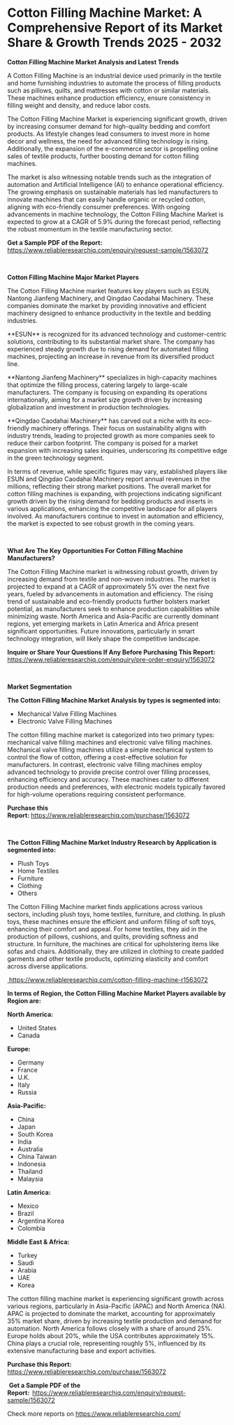 <p><h1>Cotton Filling Machine Market: A Comprehensive Report of its Market Share & Growth Trends 2025 - 2032</h1></p><p><strong>Cotton Filling Machine Market Analysis and Latest Trends</strong></p>
<p><p>A Cotton Filling Machine is an industrial device used primarily in the textile and home furnishing industries to automate the process of filling products such as pillows, quilts, and mattresses with cotton or similar materials. These machines enhance production efficiency, ensure consistency in filling weight and density, and reduce labor costs.</p><p>The Cotton Filling Machine Market is experiencing significant growth, driven by increasing consumer demand for high-quality bedding and comfort products. As lifestyle changes lead consumers to invest more in home decor and wellness, the need for advanced filling technology is rising. Additionally, the expansion of the e-commerce sector is propelling online sales of textile products, further boosting demand for cotton filling machines.</p><p>The market is also witnessing notable trends such as the integration of automation and Artificial Intelligence (AI) to enhance operational efficiency. The growing emphasis on sustainable materials has led manufacturers to innovate machines that can easily handle organic or recycled cotton, aligning with eco-friendly consumer preferences. With ongoing advancements in machine technology, the Cotton Filling Machine Market is expected to grow at a CAGR of 5.9% during the forecast period, reflecting the robust momentum in the textile manufacturing sector.</p></p>
<p><strong>Get a Sample PDF of the Report:&nbsp;</strong> <a href="https://www.reliableresearchiq.com/enquiry/request-sample/1563072?utm_campaign=3262&utm_medium=2&utm_source=Github&utm_content=ia&utm_term=11042025&utm_id=cotton-filling-machine">https://www.reliableresearchiq.com/enquiry/request-sample/1563072</a></p>
<p>&nbsp;</p>
<p><strong>Cotton Filling Machine Major Market Players</strong></p>
<p><p>The Cotton Filling Machine market features key players such as ESUN, Nantong Jianfeng Machinery, and Qingdao Caodahai Machinery. These companies dominate the market by providing innovative and efficient machinery designed to enhance productivity in the textile and bedding industries.</p><p>**ESUN** is recognized for its advanced technology and customer-centric solutions, contributing to its substantial market share. The company has experienced steady growth due to rising demand for automated filling machines, projecting an increase in revenue from its diversified product line.</p><p>**Nantong Jianfeng Machinery** specializes in high-capacity machines that optimize the filling process, catering largely to large-scale manufacturers. The company is focusing on expanding its operations internationally, aiming for a market size growth driven by increasing globalization and investment in production technologies.</p><p>**Qingdao Caodahai Machinery** has carved out a niche with its eco-friendly machinery offerings. Their focus on sustainability aligns with industry trends, leading to projected growth as more companies seek to reduce their carbon footprint. The company is poised for a market expansion with increasing sales inquiries, underscoring its competitive edge in the green technology segment.</p><p>In terms of revenue, while specific figures may vary, established players like ESUN and Qingdao Caodahai Machinery report annual revenues in the millions, reflecting their strong market positions. The overall market for cotton filling machines is expanding, with projections indicating significant growth driven by the rising demand for bedding products and inserts in various applications, enhancing the competitive landscape for all players involved. As manufacturers continue to invest in automation and efficiency, the market is expected to see robust growth in the coming years.</p></p>
<p>&nbsp;</p>
<p><strong>What Are The Key Opportunities For Cotton Filling Machine Manufacturers?</strong></p>
<p><p>The Cotton Filling Machine market is witnessing robust growth, driven by increasing demand from textile and non-woven industries. The market is projected to expand at a CAGR of approximately 5% over the next five years, fueled by advancements in automation and efficiency. The rising trend of sustainable and eco-friendly products further bolsters market potential, as manufacturers seek to enhance production capabilities while minimizing waste. North America and Asia-Pacific are currently dominant regions, yet emerging markets in Latin America and Africa present significant opportunities. Future innovations, particularly in smart technology integration, will likely shape the competitive landscape.</p></p>
<p><strong>Inquire or Share Your Questions If Any Before Purchasing This Report:</strong> <a href="https://www.reliableresearchiq.com/enquiry/pre-order-enquiry/1563072?utm_campaign=3262&utm_medium=2&utm_source=Github&utm_content=ia&utm_term=11042025&utm_id=cotton-filling-machine">https://www.reliableresearchiq.com/enquiry/pre-order-enquiry/1563072</a></p>
<p>&nbsp;</p>
<p><strong>Market Segmentation</strong></p>
<p><strong>The Cotton Filling Machine Market Analysis by types is segmented into:</strong></p>
<p><ul><li>Mechanical Valve Filling Machines</li><li>Electronic Valve Filling Machines</li></ul></p>
<p><p>The cotton filling machine market is categorized into two primary types: mechanical valve filling machines and electronic valve filling machines. Mechanical valve filling machines utilize a simple mechanical system to control the flow of cotton, offering a cost-effective solution for manufacturers. In contrast, electronic valve filling machines employ advanced technology to provide precise control over filling processes, enhancing efficiency and accuracy. These machines cater to different production needs and preferences, with electronic models typically favored for high-volume operations requiring consistent performance.</p></p>
<p><strong>Purchase this Report:&nbsp;</strong><a href="https://www.reliableresearchiq.com/purchase/1563072?utm_campaign=3262&utm_medium=2&utm_source=Github&utm_content=ia&utm_term=11042025&utm_id=cotton-filling-machine">https://www.reliableresearchiq.com/purchase/1563072</a></p>
<p>&nbsp;</p>
<p><strong>The Cotton Filling Machine Market Industry Research by Application is segmented into:</strong></p>
<p><ul><li>Plush Toys</li><li>Home Textiles</li><li>Furniture</li><li>Clothing</li><li>Others</li></ul></p>
<p><p>The Cotton Filling Machine market finds applications across various sectors, including plush toys, home textiles, furniture, and clothing. In plush toys, these machines ensure the efficient and uniform filling of soft toys, enhancing their comfort and appeal. For home textiles, they aid in the production of pillows, cushions, and quilts, providing softness and structure. In furniture, the machines are critical for upholstering items like sofas and chairs. Additionally, they are utilized in clothing to create padded garments and other textile products, optimizing elasticity and comfort across diverse applications.</p></p>
<p><a href="https://www.reliableresearchiq.com/cotton-filling-machine-r1563072?utm_campaign=3262&utm_medium=2&utm_source=Github&utm_content=ia&utm_term=11042025&utm_id=cotton-filling-machine">&nbsp;https://www.reliableresearchiq.com/cotton-filling-machine-r1563072</a></p>
<p><strong>In terms of Region, the Cotton Filling Machine Market Players available by Region are:</strong></p>
<p>
    <p> <strong> North America: </strong>
        <ul>
            <li>United States</li>
            <li>Canada</li>
        </ul>
        </p> 
    <p> <strong> Europe: </strong>
        <ul>
            <li>Germany</li>
            <li>France</li>
            <li>U.K.</li>
            <li>Italy</li>
            <li>Russia</li>
        </ul>
        </p> 
    <p> <strong> Asia-Pacific: </strong>
        <ul>
            <li>China</li>
            <li>Japan</li>
            <li>South Korea</li>
            <li>India</li>
            <li>Australia</li>
            <li>China Taiwan</li>
            <li>Indonesia</li>
            <li>Thailand</li>
            <li>Malaysia</li>
        </ul>
        </p> 
    <p> <strong> Latin America: </strong>
        <ul>
            <li>Mexico</li>
            <li>Brazil</li>
            <li>Argentina Korea</li>
            <li>Colombia</li>
        </ul>
        </p> 
    <p> <strong> Middle East & Africa: </strong>
        <ul>
            <li>Turkey</li>
            <li>Saudi</li>
            <li>Arabia</li>
            <li>UAE</li>
            <li>Korea</li>
        </ul>
    </p>
    </p>
<p><p>The cotton filling machine market is experiencing significant growth across various regions, particularly in Asia-Pacific (APAC) and North America (NA). APAC is projected to dominate the market, accounting for approximately 35% market share, driven by increasing textile production and demand for automation. North America follows closely with a share of around 25%. Europe holds about 20%, while the USA contributes approximately 15%. China plays a crucial role, representing roughly 5%, influenced by its extensive manufacturing base and export activities.</p></p>
<p><strong>Purchase this Report: </strong><a href="https://www.reliableresearchiq.com/purchase/1563072?utm_campaign=3262&utm_medium=2&utm_source=Github&utm_content=ia&utm_term=11042025&utm_id=cotton-filling-machine">https://www.reliableresearchiq.com/purchase/1563072</a></p>
<p>&nbsp;<strong>Get a Sample PDF of the Report:&nbsp;&nbsp;</strong><a href="https://www.reliableresearchiq.com/enquiry/request-sample/1563072?utm_campaign=3262&utm_medium=2&utm_source=Github&utm_content=ia&utm_term=11042025&utm_id=cotton-filling-machine">https://www.reliableresearchiq.com/enquiry/request-sample/1563072</a></p>
<p><strong></strong></p>
<p>Check more reports on <a href="https://www.reliableresearchiq.com/?utm_campaign=3262&utm_medium=2&utm_source=Github&utm_content=ia&utm_term=11042025&utm_id=cotton-filling-machine">https://www.reliableresearchiq.com/</a></p>